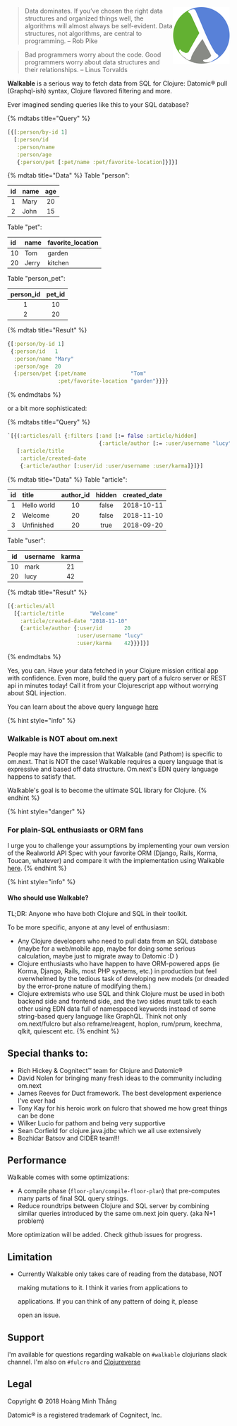 <img src="assets/walkable.png"
 alt="Walkable logo" title="Walkable logo" align="right" />

> Data dominates. If you’ve chosen the right data structures and
> organized things well, the algorithms will almost always be
> self-evident. Data structures, not algorithms, are central to
> programming.
>   – Rob Pike



> Bad programmers worry about the code. Good programmers worry about
> data structures and their relationships.
>   – Linus Torvalds

**Walkable** is a serious way to fetch data from SQL for Clojure: Datomic® pull
(Graphql-ish) syntax, Clojure flavored filtering and more.

Ever imagined sending queries like this to your SQL database?

{% mdtabs title="Query" %}
```clojure
[{[:person/by-id 1]
  [:person/id
   :person/name
   :person/age
   {:person/pet [:pet/name :pet/favorite-location]}]}]
```


{% mdtab title="Data" %}
Table "person":

| id | name | age |
| :---: | :--- | :---: |
| 1 | Mary | 20 |
| 2 | John | 15 |

Table "pet":

| id | name | favorite\_location |
| :--- | :--- | :--- |
| 10 | Tom | garden |
| 20 | Jerry | kitchen |

Table "person\_pet":

| person\_id | pet\_id |
| :---: | :---: |
| 1 | 10 |
| 2 | 20 |


{% mdtab title="Result" %}
```clojure
{[:person/by-id 1]
 {:person/id   1
  :person/name "Mary"
  :person/age  20
  {:person/pet {:pet/name              "Tom"
                :pet/favorite-location "garden"}}}}
```

{% endmdtabs %}

or a bit more sophisticated:

{% mdtabs title="Query" %}
```clojure
`[{(:articles/all {:filters [:and [:= false :article/hidden]
                             {:article/author [:= :user/username "lucy"]}]})
   [:article/title
    :article/created-date
    {:article/author [:user/id :user/username :user/karma]}]}]
```


{% mdtab title="Data" %}
Table "article":

| id | title | author\_id | hidden | created\_date |
| :---: | :--- | :---: | :---: | :--- |
| 1 | Hello world | 10 | false | 2018-10-11 |
| 2 | Welcome | 20 | false | 2018-11-10 |
| 3 | Unfinished | 20 | true | 2018-09-20 |

Table "user":

| id | username | karma |
| :---: | :--- | :---: |
| 10 | mark | 21 |
| 20 | lucy | 42 |


{% mdtab title="Result" %}
```clojure
[{:articles/all
  [{:article/title        "Welcome"
    :article/created-date "2018-11-10"
    {:article/author {:user/id       20
                      :user/username "lucy"
                      :user/karma    42}}}]}]
```

{% endmdtabs %}

Yes, you can. Have your data fetched in your Clojure mission critical
app with confidence. Even more, build the query part of a fulcro
server or REST api in minutes today! Call it from your Clojurescript
app without worrying about SQL injection.

You can learn about the above query language [here](query_language.md)

{% hint style="info" %}
### **Walkable is NOT about om.next**

People may have the impression that Walkable \(and Pathom\) is
specific to om.next. That is NOT the case! Walkable requires a query
language that is expressive and based off data structure. Om.next's
EDN query language happens to satisfy that.

Walkable's goal is to become the ultimate SQL library for Clojure.
{% endhint %}

{% hint style="danger" %}
### For plain-SQL enthusiasts or ORM fans

I urge you to challenge your assumptions by implementing your own version of the Realworld API Spec with your favorite ORM \(Django, Rails, Korma, Toucan, whatever\) and compare it with the implementation using Walkable [here](https://github.com/walkable-server/realworld/).
{% endhint %}

{% hint style="info" %}
#### Who should use Walkable?

TL;DR: Anyone who have both Clojure and SQL in their toolkit.

To be more specific, anyone at any level of enthusiasm:

* Any Clojure developers who need to pull data from an SQL database \(maybe for a web/mobile app, maybe for doing some serious calculation, maybe just to migrate away to Datomic :D \)
* Clojure enthusiasts who have happen to have ORM-powered apps \(ie Korma, Django, Rails, most PHP systems, etc.\) in production but feel overwhelmed by the tedious task of developing new models \(or dreaded by the error-prone nature of modifying them.\)
* Clojure extremists who use SQL and think Clojure must be used in both backend side and frontend side, and the two sides must talk to each other using EDN data full of namespaced keywords instead of some string-based query language like GraphQL. Think not only om.next/fulcro but also reframe/reagent, hoplon, rum/prum, keechma, qlkit, quiescent etc.
{% endhint %}

## Special thanks to:

* Rich Hickey & Cognitect™ team for Clojure and Datomic®
* David Nolen for bringing many fresh ideas to the community including om.next
* James Reeves for Duct framework. The best development experience I've ever had
* Tony Kay for his heroic work on fulcro that showed me how great things can be done
* Wilker Lucio for pathom and being very supportive
* Sean Corfield for clojure.java.jdbc which we all use extensively
* Bozhidar Batsov and CIDER team!!!

## Performance

Walkable comes with some optimizations:

* A compile phase \(`floor-plan/compile-floor-plan`\) that pre-computes many parts of final SQL query strings.
* Reduce roundtrips between Clojure and SQL server by combining similar queries introduced by the same om.next join query. \(aka N+1 problem\)

More optimization will be added. Check github issues for progress.

## Limitation

* Currently Walkable only takes care of reading from the database, NOT

  making mutations to it. I think it varies from applications to

  applications. If you can think of any pattern of doing it, please

  open an issue.

## Support

I'm available for questions regarding walkable on `#walkable` clojurians slack channel. I'm also on `#fulcro` and [Clojureverse](https://clojureverse.org/)

## Legal

Copyright © 2018 Hoàng Minh Thắng

Datomic® is a registered trademark of Cognitect, Inc.
